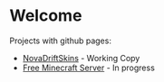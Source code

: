 # Welcome
Projects with github pages:
- [NovaDriftSkins](https://areon546.github.io/NovaDriftSkins/) - Working Copy
- [Free Minecraft Server](https://areon546.github.io/free-oracle-minecraft-server/) - In progress
